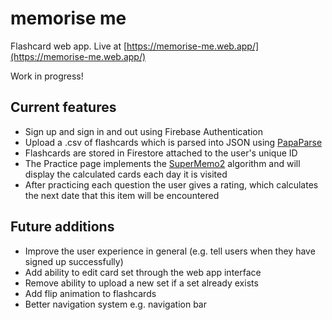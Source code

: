 # memorise me
Flashcard web app. Live at [https://memorise-me.web.app/](https://memorise-me.web.app/)

Work in progress!

## Current features
* Sign up and sign in and out using Firebase Authentication
* Upload a .csv of flashcards which is parsed into JSON using [PapaParse](https://github.com/mholt/PapaParse)
* Flashcards are stored in Firestore attached to the user's unique ID
* The Practice page implements the [SuperMemo2](https://super-memory.com/english/ol/sm2.htm) algorithm and will display the calculated cards each day it is visited
* After practicing each question the user gives a rating, which calculates the next date that this item will be encountered

## Future additions
* Improve the user experience in general (e.g. tell users when they have signed up successfully)
* Add ability to edit card set through the web app interface
* Remove ability to upload a new set if a set already exists
* Add flip animation to flashcards
* Better navigation system e.g. navigation bar
